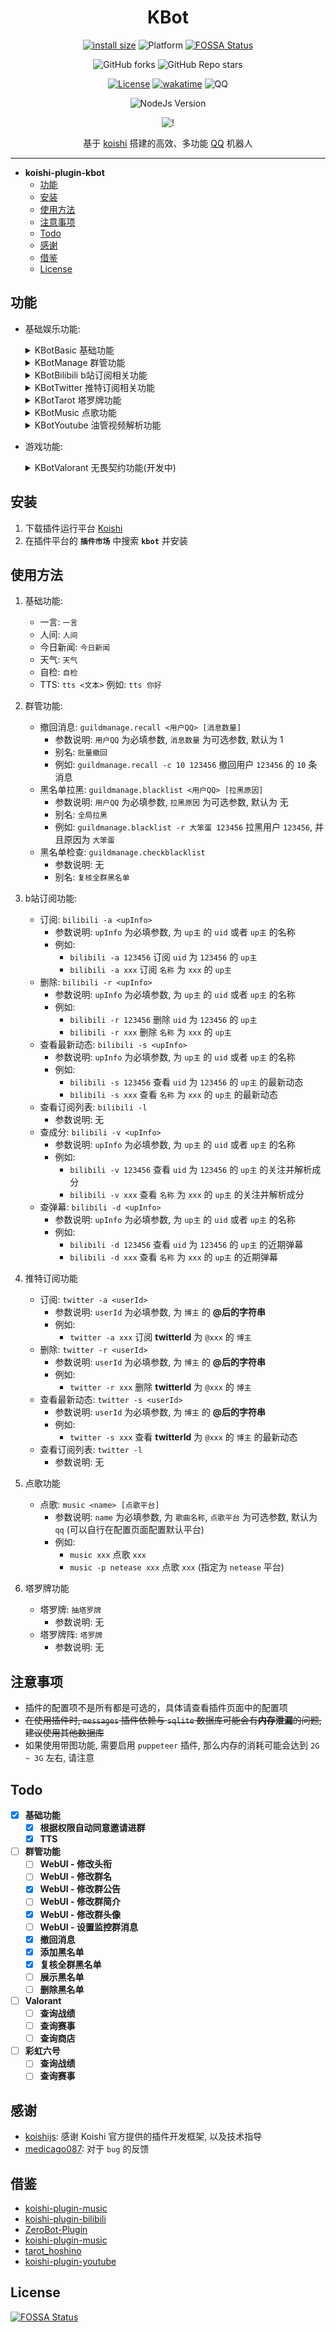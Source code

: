 <div align="center">

# KBot

[![install size](https://packagephobia.com/badge?p=koishi-plugin-kbot)](https://packagephobia.com/result?p=koishi-plugin-kbot)
![Platform](https://img.shields.io/badge/platform-Koishi-blueviolet)
[![FOSSA Status](https://app.fossa.com/api/projects/git%2Bgithub.com%2FKabuda-czh%2Fkoishi-plugin-kbot.svg?type=shield)](https://app.fossa.com/projects/git%2Bgithub.com%2FKabuda-czh%2Fkoishi-plugin-kbot?ref=badge_shield)

![GitHub forks](https://img.shields.io/github/forks/Kabuda-czh/koishi-plugin-kbot?style=social)
![GitHub Repo stars](https://img.shields.io/github/stars/Kabuda-czh/koishi-plugin-kbot?style=social)

[![License](https://img.shields.io/github/license/Kabuda-czh/koishi-plugin-kbot)](https://github.com/Kabuda-czh/koishi-plugin-kbot/blob/master/LICENSE)
[![wakatime](https://wakatime.com/badge/user/e6e4d351-af56-4ce7-8c0a-0b372c53962d/project/5df1a406-9c51-43c0-9a9f-28ac2cb16d2f.svg)](https://wakatime.com/badge/user/e6e4d351-af56-4ce7-8c0a-0b372c53962d/project/5df1a406-9c51-43c0-9a9f-28ac2cb16d2f)
![QQ](https://img.shields.io/badge/Tencent_QQ-634469564-ff69b4)

![NodeJs Version](https://img.shields.io/badge/NodeJs-18-blue)

![!](https://count.getloli.com/get/@koishi-plugin-kbot?theme=rule34)

基于 [koishi](../../../../koishijs/koishi) 搭建的高效、多功能 [QQ](../../../../Mrs4s/go-cqhttp) 机器人

</div>

---

- **koishi-plugin-kbot**
  - [功能](#功能)
  - [安装](#安装)
  - [使用方法](#使用方法)
  - [注意事项](#注意事项)
  - [Todo](#todo)
  - [感谢](#感谢)
  - [借鉴](#借鉴)
  - [License](#license)

## 功能

- 基础娱乐功能:
  <details>

    <summary>KBotBasic 基础功能</summary>

    **一言**: 随机一言

    **人间**: 随机发送散文集《我在人间凑数的日子》句子

    **今日新闻**: 获取60秒看世界新闻 (来源于: [ALAPI](https://www.alapi.cn/))

    **天气**: 查询国内天气 (来源于: [ALAPI](https://www.alapi.cn/))

    **自检**: 通过图的形式发送机器人的运行状态

    **TTS**: 语音合成 (来源于: [text-to-speech](https://www.text-to-speech.cn/))
  </details>

  <details>

    <summary>KBotManage 群管功能</summary>

    **WebUI**: 通过网页的形式管理机器人, 可以禁言/解禁, 踢出群聊, 发送消息等

    **撤回消息**: 批量撤回用户消息, 但需要机器人权限

    **黑名单**: 全局黑名单, 添加全局黑名单且可以全局检查机器人所在的所有群并踢出黑名单用户

  </details>

  <details>

    <summary>KBotBilibili b站订阅相关功能</summary>

    **订阅/删除**: 订阅/删除b站up主

    **查看最新动态**: 查看up主最新动态

    **查看订阅列表**: 查看订阅的up主列表

    **查成分**: 查看up主关注的成分(**仅供娱乐**)

    **查弹幕**: 查看up主近期进入的直播间以及发送的弹幕(**仅供娱乐**)
  </details>

  <details>

    <summary>KBotTwitter 推特订阅相关功能</summary>

    **订阅/删除**: 订阅/删除推特博主

    **查看最新动态**: 查看推特博主最新动态

    **查看订阅列表**: 查看订阅的推特博主列表
  </details>

  <details>

    <summary>KBotTarot 塔罗牌功能</summary>

    **塔罗牌**: 抽取单张塔罗牌或者抽取塔罗牌阵
  </details>

  <details>

    <summary>KBotMusic 点歌功能</summary>

    **点歌**: 通过关键词点歌(拥有 qq/网易云 平台)
  </details>

  <details>

    <summary>KBotYoutube 油管视频解析功能</summary>

    **视频解析**: 通过监测到的油管视频链接解析视频信息 (需要API v3)
  </details>
- 游戏功能:
  <details>

    <summary>KBotValorant 无畏契约功能(开发中)</summary>

    **查战绩**: 查看玩家的战绩

    **查看每日商店**: 查看每日商店的商品
  </details>

## 安装

1. 下载插件运行平台 [Koishi](https://koishi.chat/)
2. 在插件平台的 **`插件市场`** 中搜索 **`kbot`** 并安装

## 使用方法

1. 基础功能:

   - 一言: `一言`
   - 人间: `人间`
   - 今日新闻: `今日新闻`
   - 天气: `天气`
   - 自检: `自检`
   - TTS: `tts <文本>` 例如: `tts 你好`

2. 群管功能:

    - 撤回消息: `guildmanage.recall <用户QQ> [消息数量]`
      - 参数说明: `用户QQ` 为必填参数, `消息数量` 为可选参数, 默认为 1
      - 别名: `批量撤回`
      - 例如: `guildmanage.recall -c 10 123456` 撤回用户 `123456` 的 `10` 条消息
    - 黑名单拉黑: `guildmanage.blacklist <用户QQ> [拉黑原因]`
      - 参数说明: `用户QQ` 为必填参数, `拉黑原因` 为可选参数, 默认为 无
      - 别名: `全局拉黑`
      - 例如: `guildmanage.blacklist -r 大笨蛋 123456` 拉黑用户 `123456`, 并且原因为 `大笨蛋`
    - 黑名单检查: `guildmanage.checkblacklist`
      - 参数说明: 无
      - 别名: `复核全群黑名单`

3. b站订阅功能:

    - 订阅: `bilibili -a <upInfo>`
      - 参数说明: `upInfo` 为必填参数, 为 `up主` 的 `uid` 或者 `up主` 的名称
      - 例如:
        - `bilibili -a 123456` 订阅 `uid` 为 `123456` 的 `up主`
        - `bilibili -a xxx` 订阅 `名称` 为 `xxx` 的 `up主`
    - 删除: `bilibili -r <upInfo>`
      - 参数说明: `upInfo` 为必填参数, 为 `up主` 的 `uid` 或者 `up主` 的名称
      - 例如:
        - `bilibili -r 123456` 删除 `uid` 为 `123456` 的 `up主`
        - `bilibili -r xxx` 删除 `名称` 为 `xxx` 的 `up主`
    - 查看最新动态: `bilibili -s <upInfo>`
      - 参数说明: `upInfo` 为必填参数, 为 `up主` 的 `uid` 或者 `up主` 的名称
      - 例如:
        - `bilibili -s 123456` 查看 `uid` 为 `123456` 的 `up主` 的最新动态
        - `bilibili -s xxx` 查看 `名称` 为 `xxx` 的 `up主` 的最新动态
    - 查看订阅列表: `bilibili -l`
      - 参数说明: 无
    - 查成分: `bilibili -v <upInfo>`
      - 参数说明: `upInfo` 为必填参数, 为 `up主` 的 `uid` 或者 `up主` 的名称
      - 例如:
        - `bilibili -v 123456` 查看 `uid` 为 `123456` 的 `up主` 的关注并解析成分
        - `bilibili -v xxx` 查看 `名称` 为 `xxx` 的 `up主` 的关注并解析成分
    - 查弹幕: `bilibili -d <upInfo>`
      - 参数说明: `upInfo` 为必填参数, 为 `up主` 的 `uid` 或者 `up主` 的名称
      - 例如:
        - `bilibili -d 123456` 查看 `uid` 为 `123456` 的 `up主` 的近期弹幕
        - `bilibili -d xxx` 查看 `名称` 为 `xxx` 的 `up主` 的近期弹幕

4. 推特订阅功能

    - 订阅: `twitter -a <userId>`
      - 参数说明: `userId` 为必填参数, 为 `博主` 的 **@后的字符串**
      - 例如:
        - `twitter -a xxx` 订阅 **twitterId** 为 `@xxx` 的 `博主`
    - 删除: `twitter -r <userId>`
      - 参数说明: `userId` 为必填参数, 为 `博主` 的 **@后的字符串**
      - 例如:
        - `twitter -r xxx` 删除 **twitterId** 为 `@xxx` 的 `博主`
    - 查看最新动态: `twitter -s <userId>`
      - 参数说明: `userId` 为必填参数, 为 `博主` 的 **@后的字符串**
      - 例如:
        - `twitter -s xxx` 查看 **twitterId** 为 `@xxx` 的 `博主` 的最新动态
    - 查看订阅列表: `twitter -l`
      - 参数说明: 无

5. 点歌功能

    - 点歌: `music <name> [点歌平台]`
      - 参数说明: `name` 为必填参数, 为 `歌曲名称`, `点歌平台` 为可选参数, 默认为 `qq` (可以自行在配置页面配置默认平台)
      - 例如:
        - `music xxx` 点歌 `xxx`
        - `music -p netease xxx` 点歌 `xxx` (指定为 `netease` 平台)

6. 塔罗牌功能

    - 塔罗牌: `抽塔罗牌`
      - 参数说明: 无
    - 塔罗牌阵: `塔罗牌`
      - 参数说明: 无

## 注意事项

- 插件的配置项不是所有都是可选的，具体请查看插件页面中的配置项
- ~~在使用插件时, `messages` 插件依赖与 `sqlite` 数据库可能会有**内存泄漏**的问题, 建议使用其他数据库~~
- 如果使用带图功能, 需要启用 `puppeteer` 插件, 那么内存的消耗可能会达到 `2G ~ 3G` 左右, 请注意

## Todo

- [x] **基础功能**
  - [x] **根据权限自动同意邀请进群**
  - [x] **TTS**
- [ ] **群管功能**
  - [ ] **WebUI - 修改头衔**
  - [ ] **WebUI - 修改群名**
  - [x] **WebUI - 修改群公告**
  - [ ] **WebUI - 修改群简介**
  - [x] **WebUI - 修改群头像**
  - [ ] **WebUI - 设置监控群消息**
  - [x] **撤回消息**
  - [x] **添加黑名单**
  - [x] **复核全群黑名单**
  - [ ] **展示黑名单**
  - [ ] **删除黑名单**
- [ ] **Valorant**
  - [ ] **查询战绩**
  - [ ] **查询赛事**
  - [ ] **查询商店**
- [ ] **彩虹六号**
  - [ ] **查询战绩**
  - [ ] **查询赛事**

## 感谢

- [koishijs](https://github.com/koishijs/koishi): 感谢 Koishi 官方提供的插件开发框架, 以及技术指导
- [medicago087](https://github.com/medicago087): 对于 `bug` 的反馈

## 借鉴

- [koishi-plugin-music](https://github.com/koishijs/koishi-plugin-music)
- [koishi-plugin-bilibili](https://github.com/Anillc/koishi-plugin-bilibili)
- [ZeroBot-Plugin](https://github.com/FloatTech/ZeroBot-Plugin/tree/master)
- [koishi-plugin-music](https://github.com/koishijs/koishi-plugin-music)
- [tarot_hoshino](https://github.com/haha114514/tarot_hoshino)
- [koishi-plugin-youtube](https://github.com/tediorelee/koishi-plugin-youtube)

## License

[![FOSSA Status](https://app.fossa.com/api/projects/git%2Bgithub.com%2FKabuda-czh%2Fkoishi-plugin-kbot.svg?type=large)](https://app.fossa.com/projects/git%2Bgithub.com%2FKabuda-czh%2Fkoishi-plugin-kbot?ref=badge_large)
